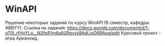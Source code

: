 # WinAPI
Решение некоторых заданий по курсу WinAPI (6 семестр, кафедры ABBYY). Ссылка на задания: https://docs.google.com/document/d/1-qT0l_rfHvYLo__N2fpR1m6a82Rgvys9AdLjoO6RAog/edit
Курсовой проект - игра Арканоид.

